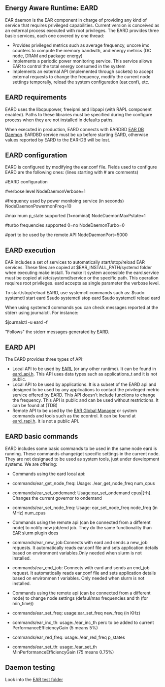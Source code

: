 Energy Aware Runtime: EARD
---------------------------
EAR daemon is the EAR component in charge of providing any kind of service that requires privileged capabilities. Current version is conceived as an external process executed with root privileges. The EARD provides three basic services, each one covered by one thread:
- Provides privileged metrics such as average frequency, uncore imc counters to compute the memory bandwith, and energy metrics (DC node, DRAM and package energy)
- Implements a periodic power monitoring service. This service allows EAR to control the total energy consumed in the system
- Implements an external API (implemented through sockets) to accept external requests to change the frequency, modify the current node settings temporally, reload the system configuration (ear.conf), etc.

EARD requirements
-----------------

EARD uses the libcpupower, freeipmi and libpapi (with RAPL component enabled). Paths to these libraries must be specified during the configure process when they are not installed in defaults paths. 

When executed in production, EARD connects with EARDBD [EAR DB Daemon](../database_cache/REAME.md). EARDBD service must be up before starting EARD, otherwise values reported by EARD to the EAR-DB will be lost.

EARD configuration
------------------

EARD is configured by modifying the ear.conf file. Fields used to configure EARD are the following ones: (lines starting with # are comments)

#EARD configuration

#verbose level
NodeDaemonVerbose=1

#frequency used by power monitoing service (in seconds)
NodeDaemonPowermonFreq=10

#maximum p_state supported (1=nominal)
NodeDaemonMaxPstate=1

#turbo frequencies supported 0=no 
NodeDaemonTurbo=0

#port to be used by the remote API
NodeDaemonPort=5000



EARD execution
--------------

EAR includes a set of services to automatically start/stop/reload EAR services. These files are copied at $EAR_INSTALL_PATH/systemd folder when executing make install. To make it system accessible the eard.service must be copied at /etc/systemd/service or the specific path. This operation requires root privileges. 
eard accepts as single parameter the verbose level.

To start/stop/reload EARD, use systemctl commands such as:
$sudo systemctl start eard
$sudo systemctl stop eard
$sudo systemctl reload eard

When using systemctl commands you can check messages reported at the stderr using journalctl. For instance:

$journalctl -u eard -f 

"Follows" the stderr messages generated by EARD.

EARD API
--------
The EARD provides three types of API:
- Local API to be used by [EARL](../library/README.md) (or any other runtime). It can be found in [eard_api.h](eard_api.h). This API uses data types such as applications_t and it is not public. 
- Local API to be used by applications. It is a subset of the EARD api and designed to be used by any applications to contact the privileged metric service offered by EARD. This API doesn't include functions to change the frequency. This API is public and can be used without restrictions. It can be found at (TDB)
- Remote API to be used by the [EAR Global Manager](../global_manager/README.md) or system commands and tools such as the econtrol. It can be found at [eard_rapi.h](eard_rapi.h). It is not a public API. 


EARD basic commands
-------------------

EARD includes some basic commands to be used in the same node eard is running. These commands change/get specific settings in the current node. They are not designaed to be used as system tools, just under development systems. We are offering:

 - Commands using the eard local api:
  - commands/ear_get_node_freq: Usage: ./ear_get_node_freq num_cpus
  - commands/ear_set_ondemand: Usage:ear_set_ondemand cpus|[-h]. Changes the current governor to ondemand
  - commands/ear_set_node_freq: Usage: ear_set_node_freq node_freq (in MHz) num_cpus 

 - Commands using the remote api (can be connected from a different node) to notify new job/end job. They do the same functionality than EAR slurm plugin does
  - commands/ear_new_job:Connects with eard and sends a new_job requests. It automatically reads ear.conf file and sets application details based on environment variables.Only needed when slurm is not installed. 
  - commands/ear_end_job: Connects with eard and sends an end_job request. It automatically reads ear.conf file and sets application details based on environmen t variables.  Only needed when slurm is not installed. 

 - Commands using the remote api (can be connected from a different node) to change node settings (defaul/max frequencies and th (for min_time))
  - commands/ear_set_freq: usage:ear_set_freq new_freq (in KHz)
  - commands/ear_inc_th: usage:./ear_inc_th perc to be added to current PerformanceEfficiencyGain (5 means 5%)        
  - commands/ear_red_freq: usage:./ear_red_freq p_states 
  - commands/ear_set_th: usage:./ear_set_th MinPerformanceEfficiencyGain (75 means 0.75%)

Daemon testing
--------------

Look into the [EAR test folder](../tests/README.md)

